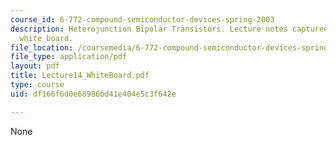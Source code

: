 ```yaml
---
course_id: 6-772-compound-semiconductor-devices-spring-2003
description: Heterojunction Bipolar Transistors. Lecture notes captured from electronic
  white board.
file_location: /coursemedia/6-772-compound-semiconductor-devices-spring-2003/df166f6d0e68986bd41e404e5c3f642e_Lecture14_WhiteBoard.pdf
file_type: application/pdf
layout: pdf
title: Lecture14_WhiteBoard.pdf
type: course
uid: df166f6d0e68986bd41e404e5c3f642e

---
```

None